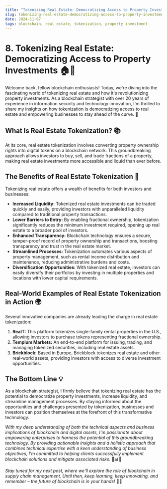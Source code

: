 ```yaml
---
title: "Tokenizing Real Estate: Democratizing Access to Property Investments"
slug: tokenizing-real-estate-democratizing-access-to-property-investments
date: 2024-11-07
tags: blockchain, real estate, tokenization, property investment
---
```


# 8. Tokenizing Real Estate: Democratizing Access to Property Investments 🏠🔗

Welcome back, fellow blockchain enthusiasts! Today, we're diving into the fascinating world of tokenizing real estate and how it's revolutionizing property investments. As a blockchain strategist with over 20 years of experience in information security and technology innovation, I'm thrilled to share my insights on how tokenization is democratizing access to real estate and empowering businesses to stay ahead of the curve. 🚀

## What Is Real Estate Tokenization? 📚

At its core, real estate tokenization involves converting property ownership rights into digital tokens on a blockchain network. This groundbreaking approach allows investors to buy, sell, and trade fractions of a property, making real estate investments more accessible and liquid than ever before.

## The Benefits of Real Estate Tokenization 🌟

Tokenizing real estate offers a wealth of benefits for both investors and businesses:

- **Increased Liquidity:** Tokenized real estate investments can be traded quickly and easily, providing investors with unparalleled liquidity compared to traditional property transactions.
- **Lower Barriers to Entry:** By enabling fractional ownership, tokenization significantly reduces the minimum investment required, opening up real estate to a broader pool of investors.
- **Enhanced Transparency:** Blockchain technology ensures a secure, tamper-proof record of property ownership and transactions, boosting transparency and trust in the real estate market.
- **Streamlined Processes:** Tokenization automates various aspects of property management, such as rental income distribution and maintenance, reducing administrative burdens and costs.
- **Diversification Opportunities:** With tokenized real estate, investors can easily diversify their portfolios by investing in multiple properties and locations with lower capital requirements.

## Real-World Examples of Real Estate Tokenization in Action 🌍

Several innovative companies are already leading the charge in real estate tokenization:

1. **RealT:** This platform tokenizes single-family rental properties in the U.S., allowing investors to purchase tokens representing fractional ownership.
2. **Templum Markets:** An end-to-end platform for issuing, trading, and managing tokenized securities, including real estate assets.
3. **Brickblock:** Based in Europe, Brickblock tokenizes real estate and other real-world assets, providing investors with access to diverse investment opportunities.

## The Bottom Line 💡

As a blockchain strategist, I firmly believe that tokenizing real estate has the potential to democratize property investments, increase liquidity, and streamline management processes. By staying informed about the opportunities and challenges presented by tokenization, businesses and investors can position themselves at the forefront of this transformative technology.

*With my deep understanding of both the technical aspects and business implications of blockchain and digital assets, I'm passionate about empowering enterprises to harness the potential of this groundbreaking technology. By providing actionable insights and a holistic approach that combines technical expertise with a keen understanding of business objectives, I'm committed to helping clients successfully implement blockchain solutions and mitigate associated risks.* 💪📊🔐

*Stay tuned for my next post, where we'll explore the role of blockchain in supply chain management. Until then, keep learning, keep innovating, and remember – the future of blockchain is in your hands!* 🙌🔗